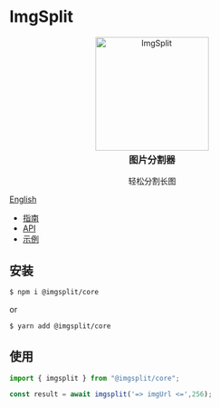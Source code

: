 # ImgSplit
<p style="text-align:center;" align="center">
    <picture align="center">
        <img align="center" alt="ImgSplit" width="200" src="https://imgsplit.github.io/images/pic.png" />
    </picture>
    <div align="center" style="margin-top: -20px">
        <h3>图片分割器</h3>
        <p>轻松分割长图</p>
    </div>
</p>

[English](./README.md)

- [指南](https://imgsplit.github.io/zh/guide/)
- [API](https://imgsplit.github.io/zh/api/)
- [示例](https://imgsplit.github.io/zh/guide/#示例)


## 安装
```sh [npm]
$ npm i @imgsplit/core
```
or
```sh [yarn]
$ yarn add @imgsplit/core
```

## 使用
```ts
import { imgsplit } from "@imgsplit/core";

const result = await imgsplit('=> imgUrl <=',256);

```